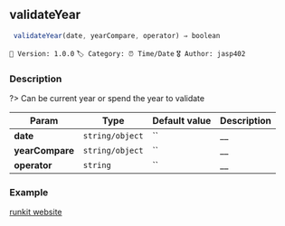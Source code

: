 ## validateYear 

```javascript
 validateYear(date, yearCompare, operator) ⇒ boolean 
``` 


`📢 Version: 1.0.0`  `🏷️ Category: ⏰ Time/Date` `🎖️ Author: jasp402` 

### Description 


?> Can be current year or spend the year to validate 


| Param | Type | Default value | Description |
| --- | --- | --- | --- |
| **date** | `string/object` | `` | __ | 
| **yearCompare** | `string/object` | `` | __ | 
| **operator** | `string` | `` | __ | 



### Example 


[runkit website](@example ':include :type=iframe width=100% height=100%')


